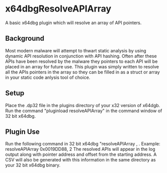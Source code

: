 # x64dbgResolveAPIArray
A basic x64dbg plugin which will resolve an array of API pointers.

## Background
Most modern malware will attempt to thwart static analysis by using dynamic API resolution in conjunction with API hashing.
Often after these APIs have been resolved by the malware they pointers to each API will be placed in an array for future use.
This plugin was simply written to resolve all the APIs pointers in the array so they can be filled in as a struct or array in your static code anlysis tool of choice.

## Setup
Place the .dp32 file in the plugins directory of your x32 version of x64dgb.
Run the command "pluginload resolveAPIArray" in the command window of 32 bit x64dbg.

## Plugin Use
Run the following command in 32 bit x64dbg "resolveAPIArray <starting address of array>, <number of entries in array>.
Example: resolveAPIArray 0x0019DD88, 2
The resolved APIs will appear in the log output along with pointer address and offset from the starting address.
A CSV will also be generated with this information in the same directory as your 32 bit x64dbg binary.
